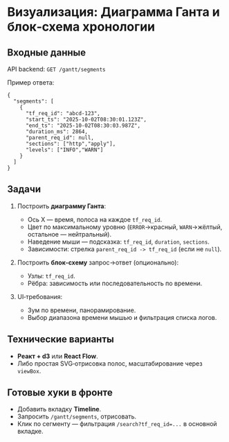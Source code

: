 # Визуализация: Диаграмма Ганта и блок‑схема хронологии

## Входные данные

API backend: `GET /gantt/segments`

Пример ответа:

```
{
  "segments": [
    {
      "tf_req_id": "abcd-123",
      "start_ts": "2025-10-02T08:30:01.123Z",
      "end_ts": "2025-10-02T08:30:03.987Z",
      "duration_ms": 2864,
      "parent_req_id": null,
      "sections": ["http","apply"],
      "levels": ["INFO","WARN"]
    }
  ]
}
```

## Задачи

1. Построить **диаграмму Ганта**:

   - Ось X — время, полоса на каждое `tf_req_id`.
   - Цвет по максимальному уровню (`ERROR`→красный, `WARN`→жёлтый, остальное — нейтральный).
   - Наведение мыши — подсказка: `tf_req_id`, `duration`, `sections`.
   - Зависимости: стрелка `parent_req_id -> tf_req_id` (если не `null`).
2. Построить **блок‑схему** запрос→ответ (опционально):

   - Узлы: `tf_req_id`.
   - Рёбра: зависимость или последовательность по времени.
3. UI‑требования:

   - Зум по времени, панорамирование.
   - Выбор диапазона времени мышью и фильтрация списка логов.

## Технические варианты

- **Реакт + d3** или **React Flow**.
- Либо простая SVG‑отрисовка полос, масштабирование через `viewBox`.

## Готовые хуки в фронте

- Добавить вкладку **Timeline**.
- Запросить `/gantt/segments`, отрисовать.
- Клик по сегменту — фильтрация `/search?tf_req_id=...` в основной вкладке.
